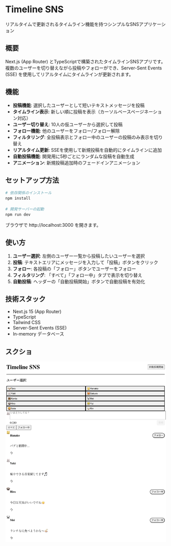 # Timeline SNS

リアルタイムで更新されるタイムライン機能を持つシンプルなSNSアプリケーション

## 概要

Next.js (App Router) とTypeScriptで構築されたタイムラインSNSアプリです。複数のユーザーを切り替えながら投稿やフォローができ、Server-Sent Events (SSE) を使用してリアルタイムにタイムラインが更新されます。

## 機能

- **投稿機能**: 選択したユーザーとして短いテキストメッセージを投稿
- **タイムライン表示**: 新しい順に投稿を表示（カーソルベースページネーション対応）
- **ユーザー切り替え**: 10人の仮ユーザーから選択して投稿
- **フォロー機能**: 他のユーザーをフォロー/フォロー解除
- **フィルタリング**: 全投稿表示とフォロー中のユーザーの投稿のみ表示を切り替え
- **リアルタイム更新**: SSEを使用して新規投稿を自動的にタイムラインに追加
- **自動投稿機能**: 開発用に5秒ごとにランダムな投稿を自動生成
- **アニメーション**: 新規投稿追加時のフェードインアニメーション

## セットアップ方法

```bash
# 依存関係のインストール
npm install

# 開発サーバーの起動
npm run dev
```

ブラウザで http://localhost:3000 を開きます。

## 使い方

1. **ユーザー選択**: 左側のユーザー一覧から投稿したいユーザーを選択
2. **投稿**: テキストエリアにメッセージを入力して「投稿」ボタンをクリック
3. **フォロー**: 各投稿の「フォロー」ボタンでユーザーをフォロー
4. **フィルタリング**: 「すべて」「フォロー中」タブで表示を切り替え
5. **自動投稿**: ヘッダーの「自動投稿開始」ボタンで自動投稿を有効化

## 技術スタック

- Next.js 15 (App Router)
- TypeScript
- Tailwind CSS
- Server-Sent Events (SSE)
- In-memory データベース

## スクショ

![Timeline SNS Screenshot](img/1.png)